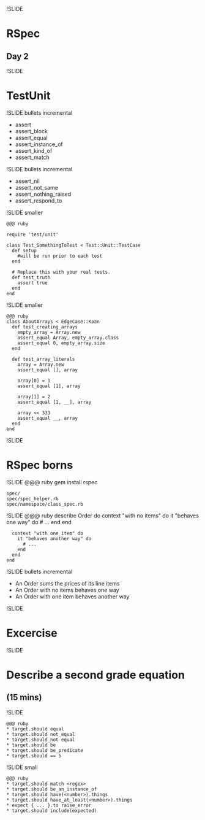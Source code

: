 !SLIDE

# RSpec
## Day 2

!SLIDE

# TestUnit

!SLIDE bullets incremental

  * assert
  * assert_block
  * assert_equal
  * assert\_instance_of
  * assert\_kind_of
  * assert\_match

!SLIDE bullets incremental

  * assert_nil
  * assert\_not_same
  * assert\_nothing_raised
  * assert\_respond_to

!SLIDE smaller

    @@@ ruby

    require 'test/unit'

    class Test_SomethingToTest < Test::Unit::TestCase
      def setup
        #will be run prior to each test
      end

      # Replace this with your real tests.
      def test_truth
        assert true
      end
    end

!SLIDE smaller

    @@@ ruby
    class AboutArrays < EdgeCase::Koan
      def test_creating_arrays
        empty_array = Array.new
        assert_equal Array, empty_array.class
        assert_equal 0, empty_array.size
      end

      def test_array_literals
        array = Array.new
        assert_equal [], array

        array[0] = 1
        assert_equal [1], array

        array[1] = 2
        assert_equal [1, __], array

        array << 333
        assert_equal __, array
      end
    end

!SLIDE

# RSpec borns

!SLIDE
    @@@ ruby
    gem install rspec

    spec/
    spec/spec_helper.rb
    spec/namespace/class_spec.rb

!SLIDE
    @@@ ruby
    describe Order do
      context "with no items" do
        it "behaves one way" do
          # ...
        end
      end

      context "with one item" do
        it "behaves another way" do
          # ...
        end
      end
    end

!SLIDE bullets incremental

* An Order sums the prices of its line items
* An Order with no items behaves one way
* An Order with one item behaves another way

!SLIDE

# Excercise

!SLIDE

# Describe a second grade equation
## (15 mins)

!SLIDE

    @@@ ruby
    * target.should equal
    * target.should not_equal
    * target.should_not equal
    * target.should be
    * target.should be_predicate
    * target.should == 5

!SLIDE small

    @@@ ruby
    * target.should match <regex>
    * target.should be_an_instance_of
    * target.should have(<number>).things
    * target.should have_at_least(<number>).things
    * expect { ... }.to raise_error
    * target.should include(expected)
